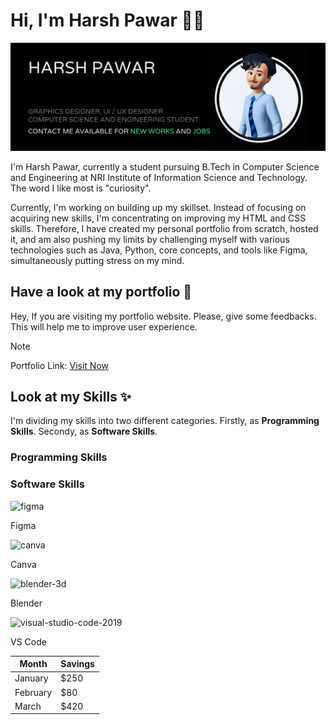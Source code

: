 # Hi, I'm Harsh Pawar 👋🏼


<img src="https://github.com/hyperdgx/hyperdgx/blob/main/Banner.png">

I'm Harsh Pawar, currently a student pursuing B.Tech in Computer Science and Engineering at NRI Institute of Information Science and Technology. The word I like most is "curiosity".

Currently, I'm working on building up my skillset. Instead of focusing on acquiring new skills, I'm concentrating on improving my HTML and CSS skills. Therefore, I have created my personal portfolio from scratch, hosted it, and am also pushing my limits by challenging myself with various technologies such as Java, Python, core concepts, and tools like Figma, simultaneously putting stress on my mind.

## Have a look at my portfolio 👀 <br>
Hey, If you are visiting my portfolio website. Please, give some feedbacks. This will help me to improve user experience. <br>
>[!NOTE]
>Portfolio Link: <a href="https://harshpawar.000webhostapp.com/">Visit Now</a> <br>
## Look at my Skills ✨ <br>
I'm dividing my skills into two different categories. Firstly, as **Programming Skills**. Secondy, as **Software Skills**.
### Programming Skills

### Software Skills
<img width="48" height="48" src="https://img.icons8.com/fluency/48/figma.png" alt="figma" float="left"/><p float="right">Figma</p>
<img width="48" height="48" src="https://img.icons8.com/fluency/48/canva.png" alt="canva"/><p>Canva</p>
<img width="48" height="48" src="https://img.icons8.com/fluency/48/blender-3d.png" alt="blender-3d"/><p>Blender</p>
<img width="48" height="48" src="https://img.icons8.com/fluency/48/visual-studio-code-2019.png" alt="visual-studio-code-2019"/><p>VS Code</p>

| Month    | Savings |
| -------- | ------- |
| January  | $250    |
| February | $80     |
| March    | $420    |
